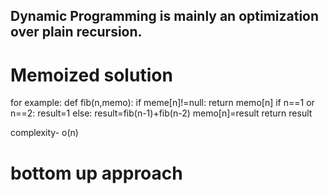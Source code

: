 ## Dynamic Programming is mainly an optimization over plain recursion.




# Memoized solution

for example:
def fib(n,memo):
	if meme[n]!=null:
		return memo[n]
	if n==1 or n==2:
		result=1
	else:
		result=fib(n-1)+fib(n-2)
	memo[n]=result
	return result

complexity- o(n)

# bottom up approach
